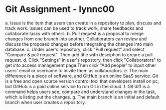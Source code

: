 # Git Assignment - lynnc00

a. Issue is the item that users can create in a repository to plan, discuss and track work. Issues can be used to track work, share feedbacks and collaborate tasks with others.
b. Pull request is a proposal to merge changes from one branch into another. Collaborators can review and discuss the proposed changes before integrating the changes into main database.
c. Under user's repository, click "Pull request" and select "Compare & pull request". Then add title with desciption to creare a pull request.
d. Click "Settings" in user's repostory, then click "Collaborators" to get into access management page.Then click "Add people" to input other users' email or username to inivite them as collaborators.
e. The main difference is a piece of software, and GitHub is an online SaaS service. Git is a free and open source version control tool that developers install on pc, but GitHub is a paid online service to run Git in the cloud.
f. Git diff is a command helps users see, compare and understand changes in the task, which is listing out the changes.
g. The main branch is an initial and default branch when user creates a repository.
